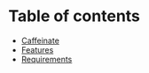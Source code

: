 # Table of contents

* [Caffeinate](README.md)
* [Features](features.md)
* [Requirements](requirements.md)
